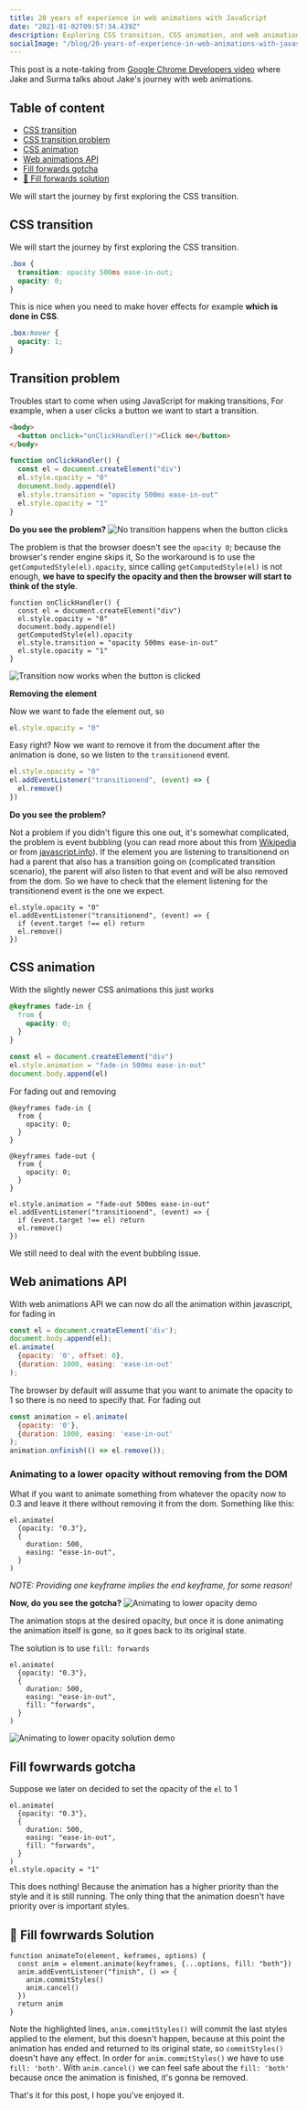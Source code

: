 ```yaml
---
title: 20 years of experience in web animations with JavaScript
date: "2021-01-02T09:57:34.439Z"
description: Exploring CSS transition, CSS animation, and web animations API gotchas, and how to overcome a hug gotcha in web animations API.
socialImage: "/blog/20-years-of-experience-in-web-animations-with-javascript/blur-train.jpg" # you have to include the full path
---
```


This post is a note-taking from <a href="https://www.youtube.com/watch?v=9-6CKCz58A8" target="_blank" rel='noopener'>Google Chrome Developers video</a> where Jake and Surma talks about Jake's journey with web animations.

## Table of content

- [CSS transition](#css-transition)
- [CSS transition problem](#transition-problem)
- [CSS animation](#css-animation)
- [Web animations API](#web-animations-api)
- [Fill forwards gotcha](#fill-forwards-gotcha)
- [🌟 Fill forwards solution](#fill-forwards-solution)

We will start the journey by first exploring the CSS transition.

## CSS transition <a name="css-transition"></a>

We will start the journey by first exploring the CSS transition.

```css
.box {
  transition: opacity 500ms ease-in-out;
  opacity: 0;
}
```

This is nice when you need to make hover effects for example **which is done in CSS**.

```css
.box:hover {
  opacity: 1;
}
```

## Transition problem <a name="transition-problem"></a>

Troubles start to come when using JavaScript for making transitions, For example, when a user clicks a button we want to start a transition.

```html
<body>
  <button onclick="onClickHandler()">Click me</button>
</body>
```

```js
function onClickHandler() {
  const el = document.createElement("div")
  el.style.opacity = "0"
  document.body.append(el)
  el.style.transition = "opacity 500ms ease-in-out"
  el.style.opacity = "1"
}
```

**Do you see the problem?**
![No transition happens when the button clicks](/transition-problem.gif "Transition Problem")

The problem is that the browser doesn't see the `opacity 0`; because the browser's render engine skips it, So the workaround is to use the `getComputedStyle(el).opacity`, since calling `getComputedStyle(el)` is not enough, **we have to specify the opacity and then the browser will start to think of the style**.

```js{5}
function onClickHandler() {
  const el = document.createElement("div")
  el.style.opacity = "0"
  document.body.append(el)
  getComputedStyle(el).opacity
  el.style.transition = "opacity 500ms ease-in-out"
  el.style.opacity = "1"
}
```

![Transition now works when the button is clicked](/transition-solution.gif "Transition Solution")

**Removing the element**

Now we want to fade the element out, so

```js
el.style.opacity = "0"
```

Easy right? Now we want to remove it from the document after the animation is done, so we listen to the `transitionend` event.

```js
el.style.opacity = "0"
el.addEventListener("transitionend", (event) => {
  el.remove()
})
```

**Do you see the problem?**

Not a problem if you didn't figure this one out, it's somewhat complicated, the problem is event bubbling (you can read more about this from [Wikipedia](https://en.wikipedia.org/wiki/Event_bubbling) or from [javascript.info](https://javascript.info/bubbling-and-capturing)). If the element you are listening to transitionend on had a parent that also has a transition going on (complicated transition scenario), the parent will also listen to that event and will be also removed from the dom. So we have to check that the element listening for the transitionend event is the one we expect.

```js{3}
el.style.opacity = "0"
el.addEventListener("transitionend", (event) => {
  if (event.target !== el) return
  el.remove()
})
```

## CSS animation <a name="css-animation"></a>

With the slightly newer CSS animations this just works

```css
@keyframes fade-in {
  from {
    opacity: 0;
  }
}
```

```js
const el = document.createElement("div")
el.style.animation = "fade-in 500ms ease-in-out"
document.body.append(el)
```

For fading out and removing

```css{7-11}
@keyframes fade-in {
  from {
    opacity: 0;
  }
}

@keyframes fade-out {
  from {
    opacity: 0;
  }
}
```

```js{3}
el.style.animation = "fade-out 500ms ease-in-out"
el.addEventListener("transitionend", (event) => {
  if (event.target !== el) return
  el.remove()
})
```

We still need to deal with the event bubbling issue.

## Web animations API <a name="web-animations-api"></a>

With web animations API we can now do all the animation within javascript, for fading in

```js
const el = document.createElement('div');
document.body.append(el);
el.animate(
  {opacity: '0', offset: 0},
  {duration: 1000, easing: 'ease-in-out'
);
```

The browser by default will assume that you want to animate the opacity to 1 so there is no need to specify that.
For fading out

```js
const animation = el.animate(
  {opacity: '0'},
  {duration: 1000, easing: 'ease-in-out'
);
animation.onfinish(() => el.remove());
```

### Animating to a lower opacity without removing from the DOM

What if you want to animate something from whatever the opacity now to 0.3 and leave it there without removing it from the dom. Something like this:

```js{2}
el.animate(
  {opacity: "0.3"},
  {
    duration: 500,
    easing: "ease-in-out",
  }
)
```

_NOTE: Providing one keyframe implies the end keyframe, for some reason!_

**Now, do you see the gotcha?**
![Animating to lower opacity demo](/animating-to-lower-opacity.gif "Animating to lower opacity problem")

The animation stops at the desired opacity, but once it is done animating the animation itself is gone, so it goes back to its original state.

The solution is to use `fill: forwards`

```js{6}
el.animate(
  {opacity: "0.3"},
  {
    duration: 500,
    easing: "ease-in-out",
    fill: "forwards",
  }
)
```

![Animating to lower opacity solution demo](/sol-animating-to-lower-opacity.gif "Animating to lower opacity solution")

## Fill fowrwards gotcha <a name="fill-forwards-gotcha"></a>

Suppose we later on decided to set the opacity of the `el` to 1

```js{9}
el.animate(
  {opacity: "0.3"},
  {
    duration: 500,
    easing: "ease-in-out",
    fill: "forwards",
  }
)
el.style.opacity = "1"
```

This does nothing! Because the animation has a higher priority than the style and it is still running. The only thing that the animation doesn't have priority over is important styles.

## 🌟 Fill fowrwards Solution <a name="fill-forwards-solution"></a>

```js{4,7-8}
function animateTo(element, keframes, options) {
  const anim = element.animate(keyframes, {...options, fill: "both"})
  anim.addEventListener("finish", () => {
    anim.commitStyles()
    anim.cancel()
  })
  return anim
}
```

Note the highlighted lines, `anim.commitStyles()` will commit the last styles applied to the element, but this doesn't happen, because at this point the animation has ended and returned to its original state, so `commitStyles()` doesn't have any effect. In order for `anim.commitStyles()` we have to use `fill: 'both'`. With `anim.cancel()` we can feel safe about the `fill: 'both'` because once the animation is finished, it's gonna be removed.

That's it for this post, I hope you've enjoyed it.
